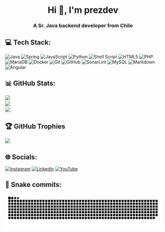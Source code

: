 
<h1 align="center">Hi 👋, I'm prezdev</h1>
<h3 align="center">A Sr. Java backend developer from Chile</h3>

###
## 💻 Tech Stack:
![Java](https://img.shields.io/badge/java-%23ED8B00.svg?style=for-the-badge&logo=openjdk&logoColor=white) ![Spring](https://img.shields.io/badge/spring-%236DB33F.svg?style=for-the-badge&logo=spring&logoColor=white) ![JavaScript](https://img.shields.io/badge/javascript-%23323330.svg?style=for-the-badge&logo=javascript&logoColor=%23F7DF1E) ![Python](https://img.shields.io/badge/python-3670A0?style=for-the-badge&logo=python&logoColor=ffdd54) ![Shell Script](https://img.shields.io/badge/shell_script-%23121011.svg?style=for-the-badge&logo=gnu-bash&logoColor=white) ![HTML5](https://img.shields.io/badge/html5-%23E34F26.svg?style=for-the-badge&logo=html5&logoColor=white) ![PHP](https://img.shields.io/badge/php-%23777BB4.svg?style=for-the-badge&logo=php&logoColor=white) ![MariaDB](https://img.shields.io/badge/MariaDB-003545?style=for-the-badge&logo=mariadb&logoColor=white) ![Docker](https://img.shields.io/badge/docker-%230db7ed.svg?style=for-the-badge&logo=docker&logoColor=white) ![Git](https://img.shields.io/badge/git-%23F05033.svg?style=for-the-badge&logo=git&logoColor=white) ![GitHub](https://img.shields.io/badge/github-%23121011.svg?style=for-the-badge&logo=github&logoColor=white) ![SonarLint](https://img.shields.io/badge/SonarLint-CB2029?style=for-the-badge&logo=SONARLINT&logoColor=white) ![MySQL](https://img.shields.io/badge/mysql-4479A1.svg?style=for-the-badge&logo=mysql&logoColor=white) ![Markdown](https://img.shields.io/badge/markdown-%23000000.svg?style=for-the-badge&logo=markdown&logoColor=white) ![Angular](https://img.shields.io/badge/angular-%23DD0031.svg?style=for-the-badge&logo=angular&logoColor=white) 
###
## 📊 GitHub Stats:
![](https://github-readme-stats.vercel.app/api?username=prezdev88&theme=dracula&hide_border=false&include_all_commits=true&count_private=true)<br/>
![](https://github-readme-streak-stats.herokuapp.com/?user=prezdev88&theme=dracula&hide_border=false)<br/>
![](https://github-readme-stats.vercel.app/api/top-langs/?username=prezdev88&theme=dracula&hide_border=false&include_all_commits=true&count_private=true&layout=compact)
###
## 🏆 GitHub Trophies
![](https://github-profile-trophy.vercel.app/?username=prezdev88&theme=dracula&no-frame=false&no-bg=false&margin-w=4)
###
## 🌐 Socials:
[![Instagram](https://img.shields.io/badge/Instagram-%23E4405F.svg?logo=Instagram&logoColor=white)](https://instagram.com/prez.dev) [![LinkedIn](https://img.shields.io/badge/LinkedIn-%230077B5.svg?logo=linkedin&logoColor=white)](https://linkedin.com/in/pperezpinto) [![YouTube](https://img.shields.io/badge/YouTube-%23FF0000.svg?logo=YouTube&logoColor=white)](https://youtube.com/@prezdev) 

###
## 🐍 Snake commits:
<img src="https://raw.githubusercontent.com/prezdev88/prezdev88/output/snake.svg" alt="Snake animation" />
<!-- Proudly created with GPRM ( https://gprm.itsvg.in ) -->
